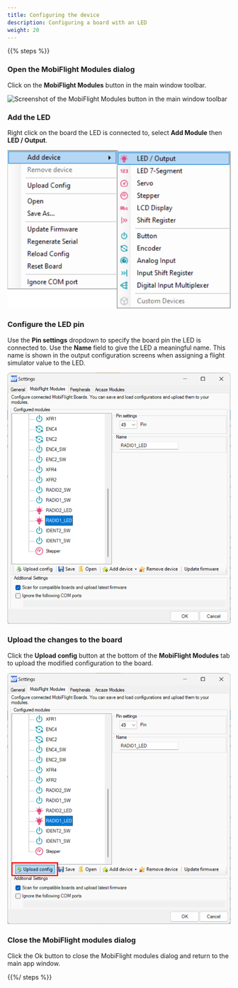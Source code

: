 ```yaml
---
title: Configuring the device
description: Configuring a board with an LED
weight: 20
---
```


{{% steps %}}

### Open the MobiFlight Modules dialog

Click on the **MobiFlight Modules** button in the main window toolbar.

![Screenshot of the MobiFlight Modules button in the main window toolbar](/screenshots/main-window-toolbar-modules.png)

### Add the LED

Right click on the board the LED is connected to, select **Add Module** then **LED / Output**.

![Screenshot of the Add Module context menu open with the LED / Output item highlighted](add-device.png)

### Configure the LED pin

Use the **Pin settings** dropdown to specify the board pin the LED is connected to. Use the **Name** field to give
the LED a meaningful name. This name is shown in the output configuration screens when assigning a flight simulator
value to the LED.

![Screenshot of the settings for an LED, with pin 49 selected and RADIO1_LED as the LED name](device-options.png)

### Upload the changes to the board

Click the **Upload config** button at the bottom of the **MobiFlight Modules** tab to upload the modified
configuration to the board.

![Screenshot of the MobiFlight Module dialog with the Upload config highlighted](upload-config.png)

### Close the MobiFlight modules dialog

Click the Ok button to close the MobiFlight modules dialog and return to the main app window.

{{%/ steps %}}
